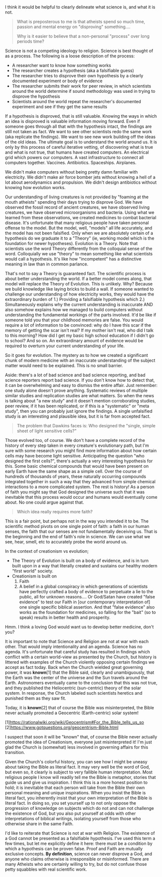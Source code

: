 I think it would be helpful to clearly delineate what science is, and what it is not.


> What is preposterous to me is that atheists spend so much time, passion and mental energy on "disproving" something....
>
> Why is it easier to believe that a non-personal "process"  over long periods time?

Science is not a competing ideology to religion. Science is best thought of as a process. The following is a loose description of the process:

- A researcher want to know how something works
- The researcher creates a hypothesis (aka a falsifiable guess)
- The researcher tries to disprove their own hypothesis by a clearly documented experiment or body of evidence
- The researcher submits their work for peer review, in which scientists around the world determine if sound methodology was used in trying to disprove the hypothesis
- Scientists around the world repeat the researcher's documented experiment and see if they get the same results

If a hypothesis is disproved, that is still valuable. Knowing the ways in which an idea is disproved is valuable information moving forward. Even if someone goes through all that with the hypothesis intact, the findings are still not taken as fact. We want to see other scientists redo the same work (aka replicate the findings). We want to see new work building off the ideas of the old ideas. The ultimate goal is to understand the world around us. It is only by this process of careful iterative vetting, of discovering what is true and what is not true, that humans have created computers. An electrical grid which powers our computers. A vast infrastructure to connect all computers together. Vaccines. Antibiotics. Spaceships. Airplanes.

We didn't make computers without being pretty damn familiar with electricity. We didn't make air force bomber jets without knowing a hell of a lot about aerodynamics and propulsion. We didn't design antibiotics without knowing how evolution works.

Our understanding of living creatures is not provided by "foaming at the mouth atheists" spending their days trying to disprove God. We have observed the fossil record of ancient creatures, we have observed living creatures, we have observed microorganisms and bacteria. Using what we learned from these observations, we created medicines to combat bacterial disease. It's unfortunate that many religious people have taken personal offense to the model. But the model, well, "models" all life accurately, and the model has not been falsified. Only when we are absolutely certain of a hypothesis do we graduate it to a "Theory" (ie, working model which is the foundation for newer hypotheses). Evolution is a Theory. Note that scientists use the word Theory differently from the colloquial sense of the word. Colloquially we use "theory" to mean something like what scientists would call a hypothesis. It's like how "incompetent" has a distinctive meaning in law than in common parlance.

That's not to say a Theory is guaranteed fact. The scientific process is about better understanding the world. If a better model comes along, that model will replace the Theory of Evolution. This is unlikely. Why? Because we build knowledge like laying bricks to build a wall. If someone wanted to challenge our understanding of how electricity works, they would have the extraordinary burden of 1.) Providing a falsifiable hypothesis which 2.) Simultaneously explains why the current understanding is inaccurate AND also somehow explains how we managed to build computers without understanding the fundamental workings of the parts involved.
It'd be like if someone told you that your childhood memories are false. You would require a lot of information to be convinced: why do I have this scar if the memory of getting the scar isn't real? If my mother isn't real, who did I talk to this morning? How did I get my basic high school education if I didn't go to school? And so on. An extraordinary amount of evidence would be required to overturn your current understanding of your life.

So it goes for evolution. The mystery as to how we created a significant chunk of modern medicine with an inaccurate understanding of the subject matter would need to be explained. This is no small barrier.

Aside: there's a lot of bad science and bad science reporting, and bad science reporters report bad science. If you don't know how to detect that, it can be overwhelming and easy to dismiss the entire affair. Just remember: one study alone doesn't prove anything. Systematic reviews of multiple similar studies and replication studies are what matters. So when the news is talking about "a new study" and it doesn't mention corroborating studies, peer review, if it has been replicated, or if this is a "systematic" or "meta study", then you can probably just ignore the findings. A single unfalsified study is an interesting and plausible idea, but it is far from accepted fact.


> The problem that Dawkins faces is:  Who designed the "single, simple sheet of light sensitive cells?"

Those evolved too, of course. We don't have a complete record of the history of every step taken in every creature's evolutionary path, but I'm sure with some research you might find more information about how certain cells may have become light sensitive. Anticipating the question "who designed the first cells?", there's actually a very interesting hypothesis for this. Some basic chemical compounds that would have been present on early Earth have the same shape as a simple cell. Over the course of hundreds of thousands of years, these naturally occurring compounds integrated together in such a way that they advanced from simple chemical interactions to a more complicated system. The rest is history! As a person of faith you might say that God designed the universe such that it was inevitable that this process would occur and humans would eventually come about. No one could argue against that.


> Which idea really requires more faith?

This is a fair point, but perhaps not in the way you intended it to be. The scientific method pivots on one single point of faith: a faith in our human senses, the faith that our senses are not fundamentally deceiving us. That is the beginning and the end of faith's role in science. We can use what we see, hear, smell, etc to accurately probe the world around us.

In the context of creationism vs evolution;
- The Theory of Evolution is built on a body of evidence, and is in turn built upon in a way that literally created and sustains our healthy modern "first world" society.
- Creationism is built on
  1. Faith
    2. A belief in a global conspiracy in which generations of scientists have perfectly crafted a body of evidence to perpetuate a lie to the public, all for unknown reasons…. Or God/Satan have created "false evidence" to test our Faith in [our contemporary interpretation of] one single specific biblical assertion. And that "false evidence" also works as the foundation for medicines, so falling for the "bait" (so to speak) results in better health and prosperity.

Hmm. I think a loving God would want us to develop better medicine, don't you?


It is important to note that Science and Religion are not at war with each other. That would imply intentionality and an agenda. Science has no agenda. It's unfortunate that careful study has resulted in findings which conflict with a certain world-view as presented by the Church, but history is littered with examples of the Church violently opposing certain findings we accept as fact today. Back when the Church wielded great governing power, it was **known**[1] that the Bible said, clearly and unambiguously, that the Earth was the center of the universe and the Sun travels around the Earth. Astronomers eventually came to the conclusion that this was not true, and they published the Heliocentric (sun-centric) theory of the solar system. In response, the Church labeled such scientists heretics and punished them as they saw fit.

Today, it is **known**[2] that of course the Bible was misinterpreted, the Bible never actually promoted a Geocentric (Earth-centric) solar system!

[1]https://rationalwiki.org/wiki/Geocentrism#For_the_Bible_tells_us_so
[2]https://www.gotquestions.org/geocentrism-Bible.html

I suspect that soon it will be "known" that, of course the Bible never actually promoted the idea of Creationism, everyone just misinterpreted it! I'm just glad the Church is (somewhat) less involved in governing affairs for this transition.


Given the Church's colorful history, you can see how I might be uneasy about taking the Bible as literal fact. It may very well be the word of God, but even so, it clearly is subject to very fallible human interpretation. Most religious people I know will readily tell me the Bible is metaphor, stories that guide us and give us inspiration. I think this is a more honest position to hold; it is inevitable that each person will take from the Bible their own personal meaning and unique inspirations. When you insist the Bible is literal fact, you inherently insist that your own interpretation of the Bible is literal fact. In doing so, you set yourself up to not only oppose the progression of knowledge on subjects which do not and can not challenge the existence of God, but you also put yourself at odds with other interpretations of biblical writings, isolating yourself from those who otherwise share in the same Faith.


I'd like to reiterate that Science is not at war with Religion. The existence of a God cannot be presented as a falsifiable hypothesis. I've used this term a few times, but let me explicitly define it here: there must be a condition by which a hypothesis can be proven false. Proof and Faith are mutually exclusive concepts. **By definition**, science can never disprove a God, and anyone who claims otherwise is irresponsible or misinformed. There are many Atheists who are certainly willing to try, but do not confuse those petty squabbles with real scientific work.
